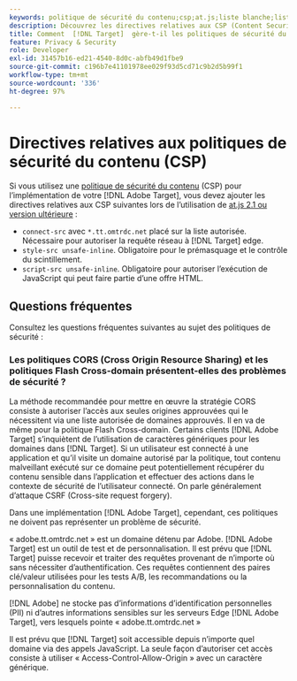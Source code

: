 ```yaml
---
keywords: politique de sécurité du contenu;csp;at.js;liste blanche;liste autorisée;scintillement;prémasque;prémasqué;prémasquant
description: Découvrez les directives relatives aux CSP (Content Security Policy, politique de sécurité du contenu) que vous devez ajouter lors de l’utilisation d’Adobe Target.
title: Comment  [!DNL Target]  gère-t-il les politiques de sécurité du contenu (CSP) ?
feature: Privacy & Security
role: Developer
exl-id: 31457b16-ed21-4540-8d0c-abfb49d1fbe9
source-git-commit: c196b7e41101978ee029f93d5cd71c9b2d5b99f1
workflow-type: tm+mt
source-wordcount: '336'
ht-degree: 97%

---
```


# Directives relatives aux politiques de sécurité du contenu (CSP)

Si vous utilisez une [politique de sécurité du contenu](https://fr.wikipedia.org/wiki/Content_Security_Policy) (CSP) pour l’implémentation de votre [!DNL Adobe Target], vous devez ajouter les directives relatives aux CSP suivantes lors de l’utilisation de [at.js 2.1 ou version ultérieure](https://developer.adobe.com/target/implement/client-side/atjs/target-atjs-versions/) :

* `connect-src` avec `*.tt.omtrdc.net` placé sur la liste autorisée. Nécessaire pour autoriser la requête réseau à [!DNL Target] edge.
* `style-src unsafe-inline`. Obligatoire pour le prémasquage et le contrôle du scintillement.
* `script-src unsafe-inline`.  Obligatoire pour autoriser l’exécution de JavaScript qui peut faire partie d’une offre HTML.

## Questions fréquentes

Consultez les questions fréquentes suivantes au sujet des politiques de sécurité :

### Les politiques CORS (Cross Origin Resource Sharing) et les politiques Flash Cross-domain présentent-elles des problèmes de sécurité ?

La méthode recommandée pour mettre en œuvre la stratégie CORS consiste à autoriser l’accès aux seules origines approuvées qui le nécessitent via une liste autorisée de domaines approuvés. Il en va de même pour la politique Flash Cross-domain. Certains clients [!DNL Adobe Target] s’inquiètent de l’utilisation de caractères génériques pour les domaines dans [!DNL Target]. Si un utilisateur est connecté à une application et qu’il visite un domaine autorisé par la politique, tout contenu malveillant exécuté sur ce domaine peut potentiellement récupérer du contenu sensible dans l’application et effectuer des actions dans le contexte de sécurité de l’utilisateur connecté. On parle généralement d’attaque CSRF (Cross-site request forgery).

Dans une implémentation [!DNL Adobe Target], cependant, ces politiques ne doivent pas représenter un problème de sécurité.

« adobe.tt.omtrdc.net » est un domaine détenu par Adobe. [!DNL Adobe Target] est un outil de test et de personnalisation. Il est prévu que [!DNL Target] puisse recevoir et traiter des requêtes provenant de n’importe où sans nécessiter d’authentification. Ces requêtes contiennent des paires clé/valeur utilisées pour les tests A/B, les recommandations ou la personnalisation du contenu.

[!DNL Adobe] ne stocke pas d’informations d’identification personnelles (PII) ni d’autres informations sensibles sur les serveurs Edge [!DNL Adobe Target], vers lesquels pointe « adobe.tt.omtrdc.net »

Il est prévu que [!DNL Target] soit accessible depuis n’importe quel domaine via des appels JavaScript. La seule façon d’autoriser cet accès consiste à utiliser « Access-Control-Allow-Origin » avec un caractère générique.
